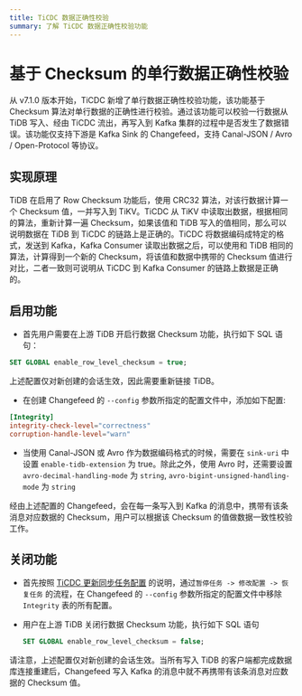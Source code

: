 ```yaml
---
title: TiCDC 数据正确性校验
summary: 了解 TiCDC 数据正确性校验功能
---
```


# 基于 Checksum 的单行数据正确性校验

从 v7.1.0 版本开始，TiCDC 新增了单行数据正确性校验功能，该功能基于 Checksum 算法对单行数据的正确性进行校验。通过该功能可以校验一行数据从 TiDB 写入、经由 TiCDC 流出，再写入到 Kafka 集群的过程中是否发生了数据错误。该功能仅支持下游是 Kafka Sink 的 Changefeed，支持 Canal-JSON / Avro / Open-Protocol 等协议。

## 实现原理

TiDB 在启用了 Row Checksum 功能后，使用 CRC32 算法，对该行数据计算一个 Checksum 值，一并写入到 TiKV。TiCDC 从 TiKV 中读取出数据，根据相同的算法，重新计算一遍 Checksum，如果该值和 TiDB 写入的值相同，那么可以说明数据在 TiDB 到 TiCDC 的链路上是正确的。TiCDC 将数据编码成特定的格式，发送到 Kafka，Kafka Consumer 读取出数据之后，可以使用和 TiDB 相同的算法，计算得到一个新的 Checksum，将该值和数据中携带的 Checksum 值进行对比，二者一致则可说明从 TiCDC 到 Kafka Consumer 的链路上数据是正确的。

## 启用功能

* 首先用户需要在上游 TiDB 开启行数据 Checksum 功能，执行如下 SQL 语句：

```sql
SET GLOBAL enable_row_level_checksum = true; 
```

上述配置仅对新创建的会话生效，因此需要重新链接 TiDB。

* 在创建 Changefeed 的 `--config` 参数所指定的配置文件中，添加如下配置:

```toml
[Integrity]
integrity-check-level="correctness"
corruption-handle-level="warn"
```

* 当使用 Canal-JSON 或 Avro 作为数据编码格式的时候，需要在 `sink-uri` 中设置 `enable-tidb-extension` 为 true。除此之外，使用 Avro 时，还需要设置 `avro-decimal-handling-mode` 为 `string`, `avro-bigint-unsigned-handling-mode` 为 `string`

经由上述配置的 Changefeed，会在每一条写入到 Kafka 的消息中，携带有该条消息对应数据的 Checksum，用户可以根据该 Checksum 的值做数据一致性校验工作。

## 关闭功能

* 首先按照 [TiCDC 更新同步任务配置](/ticdc/ticdc-manage-changefeed.md#更新同步任务配置) 的说明，通过`暂停任务 -> 修改配置 -> 恢复任务` 的流程，在 Changefeed 的 `--config` 参数所指定的配置文件中移除 `Integrity` 表的所有配置。

* 用户在上游 TiDB 关闭行数据 Checksum 功能，执行如下 SQL 语句
    ```sql
    SET GLOBAL enable_row_level_checksum = false; 
    ```

请注意，上述配置仅对新创建的会话生效。当所有写入 TiDB 的客户端都完成数据库连接重建后，Changefeed 写入 Kafka 的消息中就不再携带有该条消息对应数据的 Checksum 值。
